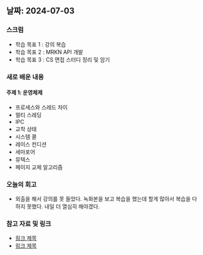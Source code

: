 ## 날짜: 2024-07-03

### 스크럼
- 학습 목표 1 : 강의 복습
- 학습 목표 2 : MRKN API 개발
- 학습 목표 3 : CS 면접 스터디 정리 및 암기

### 새로 배운 내용
#### 주제 1: 운영체제
- 프로세스와 스레드 차이
- 멀티 스레딩
- IPC
- 교착 상태
- 시스템 콜
- 레이스 컨디션
- 세마포어
- 뮤텍스
- 페이지 교체 알고리즘

### 오늘의 회고
- 외출을 해서 강의를 못 들었다. 녹화본을 보고 복습을 했는데 할게 많아서 복습을 다 하지 못했다. 내일 더 열심히 해야겠다.

### 참고 자료 및 링크
- [링크 제목](URL)
- [링크 제목](URL)
